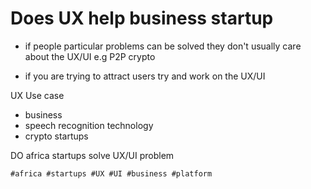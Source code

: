 # Does UX help business startup  

* if people particular problems can be solved they  don't usually care about the UX/UI e.g P2P crypto

* if you are trying to attract users try and work on the UX/UI

UX Use case
* business
* speech recognition technology
* crypto startups

DO africa startups solve UX/UI problem

    #africa #startups #UX #UI #business #platform